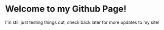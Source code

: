 # Welcome to my Github Page!

I'm still just testing things out, check back later for more updates to my site!
